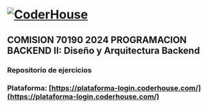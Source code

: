 # [![CoderHouse](https://www.coderhouse.com/imgs/ch.svg)](https://www.coderhouse.com/)

## COMISION 70190 2024 PROGRAMACION BACKEND II: Diseño y Arquitectura Backend
### Repositorio de ejercicios

### Plataforma: [https://plataforma-login.coderhouse.com/](https://plataforma-login.coderhouse.com/)